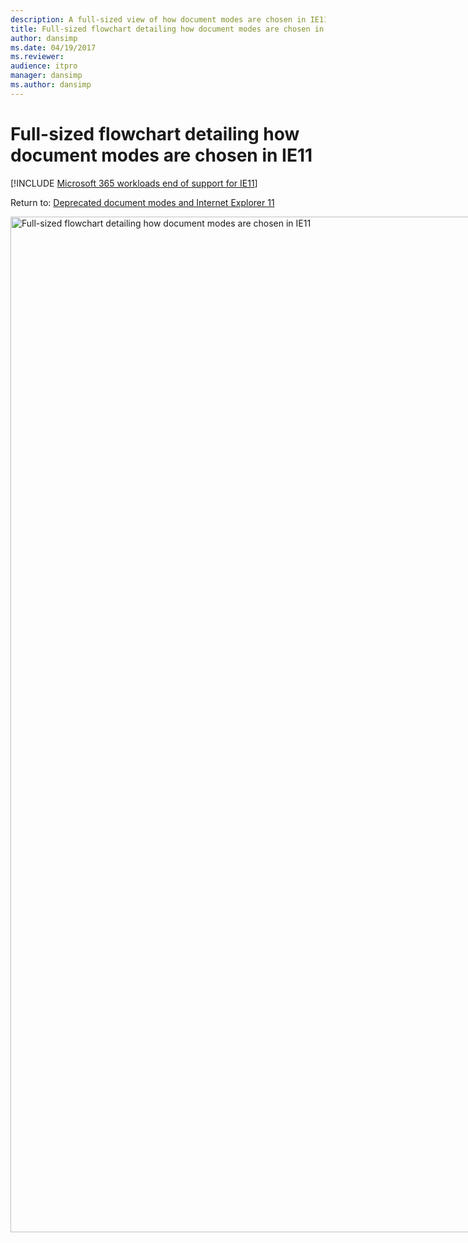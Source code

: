 ```yaml
---
description: A full-sized view of how document modes are chosen in IE11.
title: Full-sized flowchart detailing how document modes are chosen in IE11
author: dansimp
ms.date: 04/19/2017
ms.reviewer: 
audience: itpro
manager: dansimp
ms.author: dansimp
---
```


# Full-sized flowchart detailing how document modes are chosen in IE11

[!INCLUDE [Microsoft 365 workloads end of support for IE11](../includes/microsoft-365-ie-end-of-support.md)]


Return to: [Deprecated document modes and Internet Explorer 11](deprecated-document-modes.md)<br>

<p>
	<img src="images/docmode-decisions-lg.png" alt="Full-sized flowchart detailing how document modes are chosen in IE11" width="1355" height="1625" style="max-width:none;">
</p>

